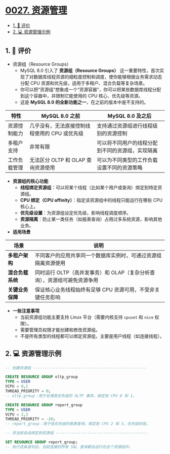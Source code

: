 # [0027. 资源管理](https://github.com/tnotesjs/TNotes.sql/tree/main/notes/0027.%20%E8%B5%84%E6%BA%90%E7%AE%A1%E7%90%86)

<!-- region:toc -->

- [1. 🫧 评价](#1--评价)
- [2. 💻 资源管理示例](#2--资源管理示例)

<!-- endregion:toc -->

## 1. 🫧 评价

- 资源组（Resource Groups）
  - MySQL 8.0 引入了 **资源组（Resource Groups）** 这一重要特性，首次实现了对数据库线程资源的细粒度控制和调度，使你能够根据业务需求动态分配 CPU 资源和优先级，适用于多租户、混合负载等复杂场景。
  - 你可以把“资源组”想象成一个“资源容器”，你可以把某些数据库线程分配到这个容器中，并限制它能使用的 CPU 核心、优先级等资源。
  - 这是 **MySQL 8.0 的全新功能之一**，在之前的版本中是不支持的。

| 特性 | MySQL 8.0 之前 | MySQL 8.0 及之后 |
| --- | --- | --- |
| 资源控制能力 | 几乎没有，无法直接控制线程使用的 CPU 或优先级 | 支持通过资源组进行线程级别的资源控制 |
| 多租户支持 | 非常有限 | 可以将不同用户的线程分配到不同的资源组，实现隔离 |
| 工作负载管理 | 无法区分 OLTP 和 OLAP 查询资源使用 | 可以为不同类型的工作负载设置不同的资源策略 |

- **资源组的核心功能**
  - **线程绑定资源组**：可以将某个线程（比如某个用户或查询）绑定到特定资源组。
  - **CPU 绑定（CPU affinity）**：指定该资源组中的线程只能运行在哪些 CPU 核心上。
  - **优先级设置**：为资源组设定优先级，影响线程调度顺序。
  - **资源隔离**：防止某一类任务（如报表查询）占用过多系统资源，影响其他业务。
- **适用场景**

| 场景 | 说明 |
| --- | --- |
| **多租户架构** | 不同客户的应用共享同一个数据库实例时，可通过资源组隔离资源使用 |
| **混合负载系统** | 同时运行 OLTP（高并发事务）和 OLAP（复杂分析查询），资源组可避免资源争用 |
| **关键业务保障** | 保证核心业务线程始终有足够 CPU 资源可用，不受非关键任务影响 |

- **一些注意事项**
  - 当前资源组功能主要支持 Linux 平台（需要内核支持 `cpuset` 和 `nice` 权限）。
  - 需要管理员权限才能创建和修改资源组。
  - 不是所有类型的线程都可以绑定资源组，主要是用户线程（如连接线程）。

## 2. 💻 资源管理示例

```sql
-- 创建资源组 --------------------------------------------------

CREATE RESOURCE GROUP oltp_group
TYPE = USER
VCPU = 0,1
THREAD_PRIORITY = 0;
-- oltp_group：用于处理高优先级的 OLTP 事务，绑定到 CPU 0 和 1。

CREATE RESOURCE GROUP report_group
TYPE = USER
VCPU = 2,3
THREAD_PRIORITY = -20;
-- report_group：用于低优先级的报表查询，绑定到 CPU 2 和 3，优先级较低。

-- 将当前会话绑定到资源组 -----------------------------------------

SET RESOURCE GROUP report_group;
-- 执行这条语句后，当前连接的所有 SQL 查询都会运行在这个资源组中。
```
